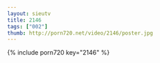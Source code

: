 ```yaml
--- 
layout: sieutv
title: 2146
tags: ["002"]
thumb: http://porn720.net/video/2146/poster.jpg
---
```

{% include porn720 key="2146" %} 
